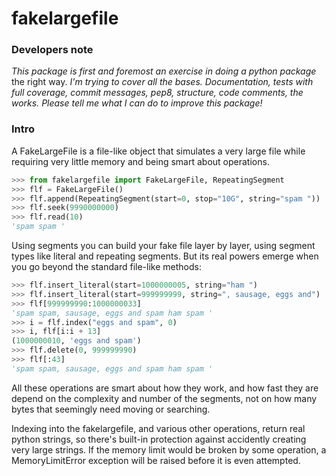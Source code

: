 fakelargefile
=============

### Developers note

*This package is first and foremost an exercise in doing a python package*
the right way. *I'm trying to cover all the bases. Documentation, tests
with full coverage, commit messages, pep8, structure, code comments, 
the works. Please tell me what I can do to improve this package!*

### Intro

A FakeLargeFile is a file-like object that simulates a very large file while
requiring very little memory and being smart about operations.

```python
>>> from fakelargefile import FakeLargeFile, RepeatingSegment
>>> flf = FakeLargeFile()
>>> flf.append(RepeatingSegment(start=0, stop="10G", string="spam "))
>>> flf.seek(9990000000)
>>> flf.read(10)
'spam spam '
```

Using segments you can build your fake file layer by layer, using segment 
types like literal and repeating segments. But its real powers emerge when
you go beyond the standard file-like methods:


```python
>>> flf.insert_literal(start=1000000005, string="ham ")
>>> flf.insert_literal(start=999999999, string=", sausage, eggs and")
>>> flf[999999990:1000000033]
'spam spam, sausage, eggs and spam ham spam '
>>> i = flf.index("eggs and spam", 0)
>>> i, flf[i:i + 13]
(1000000010, 'eggs and spam')
>>> flf.delete(0, 999999990)
>>> flf[:43]
'spam spam, sausage, eggs and spam ham spam '
```

All these operations are smart about how they work, and how fast they are
depend on the complexity and number of the segments, not on how many bytes
that seemingly need moving or searching.

Indexing into the fakelargefile, and various other operations, return real 
python strings, so there's built-in protection against accidently creating
very large strings. If the memory limit would be broken by some operation,
a MemoryLimitError exception will be raised before it is even attempted.


